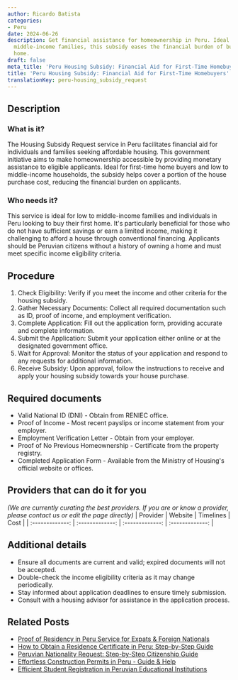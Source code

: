 ```yaml
---
author: Ricardo Batista
categories:
- Peru
date: 2024-06-26
description: Get financial assistance for homeownership in Peru. Ideal for low to
  middle-income families, this subsidy eases the financial burden of buying your first
  home.
draft: false
meta_title: 'Peru Housing Subsidy: Financial Aid for First-Time Homebuyers'
title: 'Peru Housing Subsidy: Financial Aid for First-Time Homebuyers'
translationKey: peru-housing_subsidy_request
---
```



## Description
### What is it?
The Housing Subsidy Request service in Peru facilitates financial aid for individuals and families seeking affordable housing. This government initiative aims to make homeownership accessible by providing monetary assistance to eligible applicants. Ideal for first-time home buyers and low to middle-income households, the subsidy helps cover a portion of the house purchase cost, reducing the financial burden on applicants.

### Who needs it?
This service is ideal for low to middle-income families and individuals in Peru looking to buy their first home. It's particularly beneficial for those who do not have sufficient savings or earn a limited income, making it challenging to afford a house through conventional financing. Applicants should be Peruvian citizens without a history of owning a home and must meet specific income eligibility criteria.

## Procedure

1. Check Eligibility: Verify if you meet the income and other criteria for the housing subsidy.
2. Gather Necessary Documents: Collect all required documentation such as ID, proof of income, and employment verification.
3. Complete Application: Fill out the application form, providing accurate and complete information.
4. Submit the Application: Submit your application either online or at the designated government office.
5. Wait for Approval: Monitor the status of your application and respond to any requests for additional information.
6. Receive Subsidy: Upon approval, follow the instructions to receive and apply your housing subsidy towards your house purchase.


## Required documents

- Valid National ID (DNI) - Obtain from RENIEC office.
- Proof of Income - Most recent payslips or income statement from your employer.
- Employment Verification Letter - Obtain from your employer.
- Proof of No Previous Homeownership - Certificate from the property registry.
- Completed Application Form - Available from the Ministry of Housing's official website or offices.


## Providers that can do it for you
_(We are currently curating the best providers. If you are or know a provider, please contact us or edit the page directly)_
| Provider        |     Website     |     Timelines    |       Cost      |
| :-------------: | :-------------: |  :-------------: | :-------------: |

## Additional details

- Ensure all documents are current and valid; expired documents will not be accepted.
- Double-check the income eligibility criteria as it may change periodically.
- Stay informed about application deadlines to ensure timely submission.
- Consult with a housing advisor for assistance in the application process.




## Related Posts

- [Proof of Residency in Peru Service for Expats & Foreign Nationals](https://tramitit.com/guides/peru/proof_of_residency/)
- [How to Obtain a Residence Certificate in Peru: Step-by-Step Guide](https://tramitit.com/guides/peru/residence_certificate/)
- [Peruvian Nationality Request: Step-by-Step Citizenship Guide](https://tramitit.com/guides/peru/nationality_request/)
- [Effortless Construction Permits in Peru - Guide & Help](https://tramitit.com/guides/peru/construction_permit/)
- [Efficient Student Registration in Peruvian Educational Institutions](https://tramitit.com/guides/peru/educational_system_registration/)